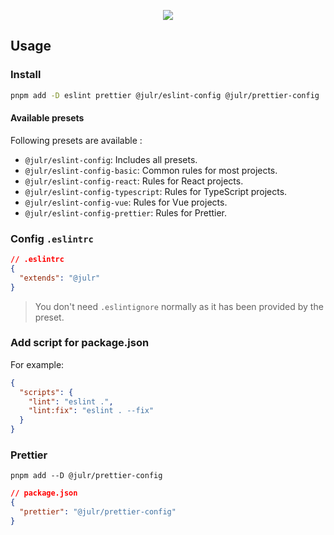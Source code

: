 <p align="center">
  <img src="https://user-images.githubusercontent.com/8337858/194765812-05e19fc8-3820-45c5-8d02-fd838d303200.png">
</p>

## Usage

### Install

```bash
pnpm add -D eslint prettier @julr/eslint-config @julr/prettier-config
```

#### Available presets

Following presets are available :

- `@julr/eslint-config`: Includes all presets.
- `@julr/eslint-config-basic`: Common rules for most projects.
- `@julr/eslint-config-react`: Rules for React projects.
- `@julr/eslint-config-typescript`: Rules for TypeScript projects.
- `@julr/eslint-config-vue`: Rules for Vue projects.
- `@julr/eslint-config-prettier`: Rules for Prettier.

### Config `.eslintrc`

```json
// .eslintrc
{
  "extends": "@julr"
}
```

> You don't need `.eslintignore` normally as it has been provided by the preset.

### Add script for package.json

For example:

```json
{
  "scripts": {
    "lint": "eslint .",
    "lint:fix": "eslint . --fix"
  }
}
```

### Prettier

```
pnpm add --D @julr/prettier-config
```

```json
// package.json
{
  "prettier": "@julr/prettier-config"
}
```
